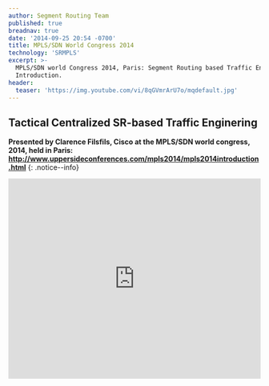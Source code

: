 ```yaml
---
author: Segment Routing Team
published: true
breadnav: true
date: '2014-09-25 20:54 -0700'
title: MPLS/SDN World Congress 2014
technology: 'SRMPLS'
excerpt: >-
  MPLS/SDN world Congress 2014, Paris: Segment Routing based Traffic Engineering
  Introduction.
header:
  teaser: 'https://img.youtube.com/vi/8qGVmrArU7o/mqdefault.jpg'
---
```


##  Tactical Centralized SR-based Traffic Enginering

**Presented by Clarence Filsfils, Cisco at the MPLS/SDN world congress, 2014, held in Paris: <http://www.uppersideconferences.com/mpls2014/mpls2014introduction.html>**
{: .notice--info}  
  
  
<iframe width="100%" height="400px" src="https://www.youtube.com/embed/8qGVmrArU7o" frameborder="0" allowfullscreen></iframe>
